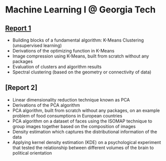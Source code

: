 # Machine Learning I @ Georgia Tech

## [Report 1](https://github.com/parthh-patel/Macine-Learning-I/blob/main/Report%201%20-%20K-Means%20and%20Spectral%20Clustering%20Algorithms.pdf)
- Building blocks of a fundamental algorithm: K-Means Clustering (unsupervised learning)
- Derivations of the optimizing function in K-Means
- Image compression using K-Means, built from scratch without any packages
- Evaluation of clusters and algorithm results
- Spectral clustering (based on the geometry or connectivity of data) 

## [Report 2]
- Linear dimensionality reduction technique known as PCA
- Derivations of the PCA algorithm
- PCA algorithm, built from scratch without any packages, on an example problem of food consumptions in European countries
- PCA algorithm on a dataset of faces using the ISOMAP technique to group images together based on the composition of images
- Density estimation which captures the distributional information of the data
- Applying kernel density estimation (KDE) on a psychological experiment that tested the relationship between different volumes of the brain to political orientation
  